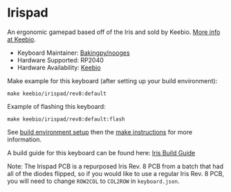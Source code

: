 # Irispad

An ergonomic gamepad based off of the Iris and sold by Keebio. [More info at Keebio](https://keeb.io).

* Keyboard Maintainer: [Bakingpy/nooges](https://github.com/nooges)
* Hardware Supported: RP2040
* Hardware Availability: [Keebio](https://keeb.io)

Make example for this keyboard (after setting up your build environment):

    make keebio/irispad/rev8:default

Example of flashing this keyboard:

    make keebio/irispad/rev8:default:flash

See [build environment setup](https://docs.qmk.fm/#/newbs_getting_started) then the [make instructions](https://docs.qmk.fm/#/getting_started_make_guide) for more information.

A build guide for this keyboard can be found here: [Iris Build Guide](https://docs.keeb.io/iris-rev6-build-guide)

Note: The Irispad PCB is a repurposed Iris Rev. 8 PCB from a batch that had all of the diodes flipped, so if you would like to use a regular Iris Rev. 8 PCB, you will need to change `ROW2COL` to `COL2ROW` in `keyboard.json`.
